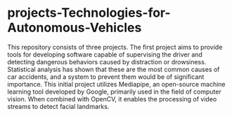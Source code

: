 # projects-Technologies-for-Autonomous-Vehicles

This repository consists of three projects. 
The first project aims to provide tools for developing software capable of supervising the driver and detecting dangerous behaviors caused by distraction or drowsiness. Statistical analysis has shown that these are the most common causes of car accidents, and a system to prevent them would be of significant importance. This initial project utilizes Mediapipe, an open-source machine learning tool developed by Google, primarily used in the field of computer vision. When combined with OpenCV, it enables the processing of video streams to detect facial landmarks.
